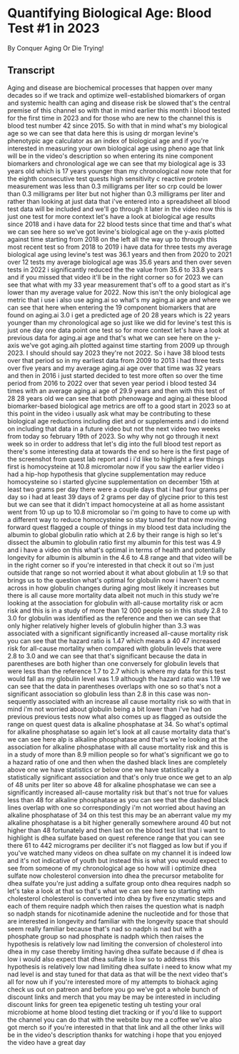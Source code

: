 # Quantifying Biological Age: Blood Test #1 in 2023

By Conquer Aging Or Die Trying! 


## Transcript

Aging and disease are biochemical processes that happen over many decades so if we track and optimize well-established biomarkers of organ and systemic health can aging and disease risk be slowed that's the central premise of this channel so with that in mind earlier this month i blood tested for the first time in 2023 and for those who are new to the channel this is blood test number 42 since 2015. So with that in mind what's my biological age so we can see that data here this is using dr morgan levine's phenotypic age calculator as an index of biological age and if you're interested in measuring your own biological age using pheno age that link will be in the video's description so when entering its nine component biomarkers and chronological age we can see that my biological age is 33 years old which is 17 years younger than my chronological now note that for the eighth consecutive test quests high sensitivity c reactive protein measurement was less than 0.3 milligrams per liter so crp could be lower than 0.3 milligrams per liter but not higher than 0.3 milligrams per liter and rather than looking at just data that i've entered into a spreadsheet all blood test data will be included and we'll go through it later in the video now this is just one test for more context let's have a look at biological age results since 2018 and i have data for 22 blood tests since that time and that's what we can see here so we've got levine's biological age on the y-axis plotted against time starting from 2018 on the left all the way up to through this most recent test so from 2018 to 2019 i have data for three tests my average biological age using levine's test was 36.1 years and then from 2020 to 2021 over 12 tests my average biological age was 35.6 years and then over seven tests in 2022 i significantly reduced the the value from 35.6 to 33.8 years and if you missed that video it'll be in the right corner so for 2023 we can see that what with my 33 year measurement that's off to a good start as it's lower than my average value for 2022. Now this isn't the only biological age metric that i use i also use aging.ai so what's my aging.ai age and where we can see that here when entering the 19 component biomarkers that are found on aging.ai 3.0 i get a predicted age of 20 28 years which is 22 years younger than my chronological age so just like we did for levine's test this is just one day one data point one test so for more context let's have a look at previous data for aging.ai age and that's what we can see here on the y-axis we've got aging.aih plotted against time starting from 2009 up through 2023. I should should say 2023 they're not 2022. So i have 38 blood tests over that period so in my earliest data from 2009 to 2013 i had three tests over five years and my average aging.ai age over that time was 32 years and then in 2016 i just started decided to test more often so over the time period from 2016 to 2022 over that seven year period i blood tested 34 times with an average aging.ai age of 29.9 years and then with this test of 28 28 years old we can see that both phenowage and aging.ai these blood biomarker-based biological age metrics are off to a good start in 2023 so at this point in the video i usually ask what may be contributing to these biological age reductions including diet and or supplements and i do intend on including that data in a future video but not the next video two weeks from today so february 19th of 2023. So why why not go through it next week so in order to address that let's dig into the full blood test report as there's some interesting data at towards the end so here is the first page of the screenshot from quest lab report and i i'd like to highlight a few things first is homocysteine at 10.8 micromolar now if you saw the earlier video i had a hip-hop hypothesis that glycine supplementation may reduce homocysteine so i started glycine supplementation on december 15th at least two grams per day there were a couple days that i had four grams per day so i had at least 39 days of 2 grams per day of glycine prior to this test but we can see that it didn't impact homocysteine at all as home assistant went from 10 up up to 10.8 micromolar so i'm going to have to come up with a different way to reduce homocysteine so stay tuned for that now moving forward quest flagged a couple of things in my blood test data including the albumin to global globulin ratio which at 2.6 by their range is high so let's dissect the albumin to globulin ratio first my albumin for this test was 4.9 and i have a video on this what's optimal in terms of health and potentially longevity for albumin is albumin in the 4.6 to 4.8 range and that video will be in the right corner so if you're interested in that check it out so i'm just outside that range so not worried about it what about globulin at 1.9 so that brings us to the question what's optimal for globulin now i haven't come across in how globulin changes during aging most likely it increases but there is all cause more mortality data albeit not much in this study we're looking at the association for globulin with all-cause mortality risk or acm risk and this is in a study of more than 12 000 people so in this study 2.8 to 3.0 for globulin was identified as the reference and then we can see that only higher relatively higher levels of globulin higher than 3.3 was associated with a significant significantly increased all-cause mortality risk you can see that the hazard ratio is 1.47 which means a 40 47 increased risk for all-cause mortality when compared with globulin levels that were 2.8 to 3.0 and we can see that that's significant because the data in parentheses are both higher than one conversely for globulin levels that were less than the reference 1.7 to 2.7 which is where my data for this test would fall as my globulin level was 1.9 although the hazard ratio was 1.19 we can see that the data in parentheses overlaps with one so so that's not a significant association so globulin less than 2.8 in this case was non-sequently associated with an increase all cause mortality risk so with that in mind i'm not worried about globulin being a bit lower than i've had on previous previous tests now what also comes up as flagged as outside the range on quest quest data is alkaline phosphatase at 34. So what's optimal for alkaline phosphatase so again let's look at all cause mortality data that's we can see here alp is alkaline phosphatase and that's we're looking at the association for alkaline phosphatase with all cause mortality risk and this is in a study of more than 8.9 million people so for what's significant we go to a hazard ratio of one and then when the dashed black lines are completely above one we have statistics or below one we have statistically a statistically significant association and that's only true once we get to an alp of 48 units per liter so above 48 for alkaline phosphatase we can see a significantly increased all-cause mortality risk but that's not true for values less than 48 for alkaline phosphatase as you can see that the dashed black lines overlap with one so correspondingly i'm not worried about having an alkaline phosphatase of 34 on this test this may be an aberrant value my my alkaline phosphatase is a bit higher generally somewhere around 40 but not higher than 48 fortunately and then last on the blood test list that i want to highlight is dhea sulfate based on quest reference range that you can see there 61 to 442 micrograms per deciliter it's not flagged as low but if you if you've watched many videos on dhea sulfate on my channel it is indeed low and it's not indicative of youth but instead this is what you would expect to see from someone of my chronological age so how will i optimize dhea sulfate now cholesterol conversion into dhea the precursor metabolite for dhea sulfate you're just adding a sulfate group onto dhea requires nadph so let's take a look at that so that's what we can see here so starting with cholesterol cholesterol is converted into dhea by five enzymatic steps and each of them require nadph which then raises the question what is nadph so nadph stands for nicotinamide adenine the nucleotide and for those that are interested in longevity and familiar with the longevity space that should seem really familiar because that's nad so nadph is nad but with a phosphate group so nad phosphate is nadph which then raises the hypothesis is relatively low nad limiting the conversion of cholesterol into dhea in my case thereby limiting having dhea sulfate because d if dhea is low i would also expect that dhea sulfate is low so to address this hypothesis is relatively low nad limiting dhea sulfate i need to know what my nad level is and stay tuned for that data as that will be the next video that's all for now uh if you're interested more of my attempts to biohack aging check us out on patreon and before you go we've got a whole bunch of discount links and merch that you may be may be interested in including discount links for green tea epigenetic testing uh testing your oral microbiome at home blood testing diet tracking or if you'd like to support the channel you can do that with the website buy me a coffee we've also got merch so if you're interested in that that link and all the other links will be in the video's description thanks for watching i hope that you enjoyed the video have a great day
